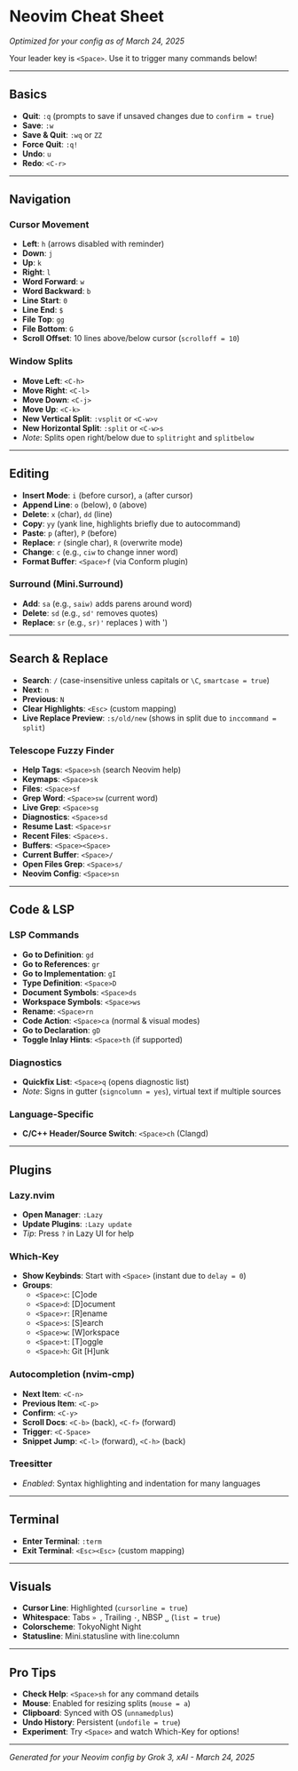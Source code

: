# Neovim Cheat Sheet
*Optimized for your config as of March 24, 2025*

Your leader key is `<Space>`. Use it to trigger many commands below!

---

## Basics
- **Quit**: `:q` (prompts to save if unsaved changes due to `confirm = true`)
- **Save**: `:w`
- **Save & Quit**: `:wq` or `ZZ`
- **Force Quit**: `:q!`
- **Undo**: `u`
- **Redo**: `<C-r>`

---

## Navigation
### Cursor Movement
- **Left**: `h` (arrows disabled with reminder)
- **Down**: `j`
- **Up**: `k`
- **Right**: `l`
- **Word Forward**: `w`
- **Word Backward**: `b`
- **Line Start**: `0`
- **Line End**: `$`
- **File Top**: `gg`
- **File Bottom**: `G`
- **Scroll Offset**: 10 lines above/below cursor (`scrolloff = 10`)

### Window Splits
- **Move Left**: `<C-h>`
- **Move Right**: `<C-l>`
- **Move Down**: `<C-j>`
- **Move Up**: `<C-k>`
- **New Vertical Split**: `:vsplit` or `<C-w>v`
- **New Horizontal Split**: `:split` or `<C-w>s`
- *Note*: Splits open right/below due to `splitright` and `splitbelow`

---

## Editing
- **Insert Mode**: `i` (before cursor), `a` (after cursor)
- **Append Line**: `o` (below), `O` (above)
- **Delete**: `x` (char), `dd` (line)
- **Copy**: `yy` (yank line, highlights briefly due to autocommand)
- **Paste**: `p` (after), `P` (before)
- **Replace**: `r` (single char), `R` (overwrite mode)
- **Change**: `c` (e.g., `ciw` to change inner word)
- **Format Buffer**: `<Space>f` (via Conform plugin)

### Surround (Mini.Surround)
- **Add**: `sa` (e.g., `saiw)` adds parens around word)
- **Delete**: `sd` (e.g., `sd'` removes quotes)
- **Replace**: `sr` (e.g., `sr)'` replaces ) with ')

---

## Search & Replace
- **Search**: `/` (case-insensitive unless capitals or `\C`, `smartcase = true`)
- **Next**: `n`
- **Previous**: `N`
- **Clear Highlights**: `<Esc>` (custom mapping)
- **Live Replace Preview**: `:s/old/new` (shows in split due to `inccommand = split`)

### Telescope Fuzzy Finder
- **Help Tags**: `<Space>sh` (search Neovim help)
- **Keymaps**: `<Space>sk`
- **Files**: `<Space>sf`
- **Grep Word**: `<Space>sw` (current word)
- **Live Grep**: `<Space>sg`
- **Diagnostics**: `<Space>sd`
- **Resume Last**: `<Space>sr`
- **Recent Files**: `<Space>s.`
- **Buffers**: `<Space><Space>`
- **Current Buffer**: `<Space>/`
- **Open Files Grep**: `<Space>s/`
- **Neovim Config**: `<Space>sn`

---

## Code & LSP
### LSP Commands
- **Go to Definition**: `gd`
- **Go to References**: `gr`
- **Go to Implementation**: `gI`
- **Type Definition**: `<Space>D`
- **Document Symbols**: `<Space>ds`
- **Workspace Symbols**: `<Space>ws`
- **Rename**: `<Space>rn`
- **Code Action**: `<Space>ca` (normal & visual modes)
- **Go to Declaration**: `gD`
- **Toggle Inlay Hints**: `<Space>th` (if supported)

### Diagnostics
- **Quickfix List**: `<Space>q` (opens diagnostic list)
- *Note*: Signs in gutter (`signcolumn = yes`), virtual text if multiple sources

### Language-Specific
- **C/C++ Header/Source Switch**: `<Space>ch` (Clangd)

---

## Plugins
### Lazy.nvim
- **Open Manager**: `:Lazy`
- **Update Plugins**: `:Lazy update`
- *Tip*: Press `?` in Lazy UI for help

### Which-Key
- **Show Keybinds**: Start with `<Space>` (instant due to `delay = 0`)
- **Groups**: 
  - `<Space>c`: [C]ode
  - `<Space>d`: [D]ocument
  - `<Space>r`: [R]ename
  - `<Space>s`: [S]earch
  - `<Space>w`: [W]orkspace
  - `<Space>t`: [T]oggle
  - `<Space>h`: Git [H]unk

### Autocompletion (nvim-cmp)
- **Next Item**: `<C-n>`
- **Previous Item**: `<C-p>`
- **Confirm**: `<C-y>`
- **Scroll Docs**: `<C-b>` (back), `<C-f>` (forward)
- **Trigger**: `<C-Space>`
- **Snippet Jump**: `<C-l>` (forward), `<C-h>` (back)

### Treesitter
- *Enabled*: Syntax highlighting and indentation for many languages

---

## Terminal
- **Enter Terminal**: `:term`
- **Exit Terminal**: `<Esc><Esc>` (custom mapping)

---

## Visuals
- **Cursor Line**: Highlighted (`cursorline = true`)
- **Whitespace**: Tabs `» `, Trailing `·`, NBSP `␣` (`list = true`)
- **Colorscheme**: TokyoNight Night
- **Statusline**: Mini.statusline with line:column

---

## Pro Tips
- **Check Help**: `<Space>sh` for any command details
- **Mouse**: Enabled for resizing splits (`mouse = a`)
- **Clipboard**: Synced with OS (`unnamedplus`)
- **Undo History**: Persistent (`undofile = true`)
- **Experiment**: Try `<Space>` and watch Which-Key for options!

---

*Generated for your Neovim config by Grok 3, xAI - March 24, 2025*
